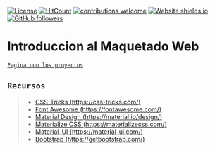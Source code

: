 [![License](https://img.shields.io/badge/licence-GPL--3.0-blue.svg)](https://raw.githubusercontent.com/luchist/Capacitacion-Accenture-2018/master/LICENSE)
[![HitCount](http://hits.dwyl.io/luchist/Capacitacion-Accenture-2018.svg)](http://hits.dwyl.io/luchist/Capacitacion-Accenture-2018)
[![contributions welcome](https://img.shields.io/badge/contributions-welcome-brightgreen.svg?style=flat)](https://github.com/luchist/Capacitacion-Accenture-2018/issues)
[![Website shields.io](https://img.shields.io/website-up-down-green-red/https/luchist.github.io/Capacitacion-Accenture-2018.svg)](https://luchist.github.io/Capacitacion-Accenture-2018/)
[![GitHub followers](https://img.shields.io/github/followers/luchist.svg?style=social&label=Follow&maxAge=2592000)](https://github.com/luchist?tab=followers)



# Introduccion al Maquetado Web
<a href="https://luchist.github.io/Capacitacion-Accenture-2018/"> `Pagina con los proyectos` </a>

## `Recursos`

> * [CSS-Tricks (https://css-tricks.com/)](https://css-tricks.com/)
> * [Font Awesome (https://fontawesome.com/) ](https://fontawesome.com/)
> * [Material Design (https://material.io/design/)](https://material.io/design/)
> * [Materialize CSS (https://materializecss.com/)](https://materializecss.com/)
> * [Material-UI (https://material-ui.com/)](https://material-ui.com/)
> * [Bootstrap (https://getbootstrap.com/)](https://getbootstrap.com/)

